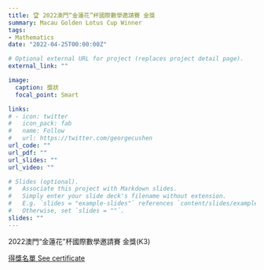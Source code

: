 ```yaml
---
title: 🏆 2022澳門“金蓮花”杯國際數學邀請賽 金獎
summary: Macau Golden Lotus Cup Winner
tags:
- Mathematics
date: "2022-04-25T00:00:00Z"

# Optional external URL for project (replaces project detail page).
external_link: ""

image:
  caption: 獎狀
  focal_point: Smart

links:
# - icon: twitter
#   icon_pack: fab
#   name: Follow
#   url: https://twitter.com/georgecushen
url_code: ""
url_pdf: ""
url_slides: ""
url_video: ""

# Slides (optional).
#   Associate this project with Markdown slides.
#   Simply enter your slide deck's filename without extension.
#   E.g. `slides = "example-slides"` references `content/slides/example-slides.md`.
#   Otherwise, set `slides = ""`.
slides: ""
---
```


2022澳門“金蓮花”杯國際數學邀請賽 金獎(K3)

[得獎名單 See certificate](http://macaumaths.org/index/news/details/ids/37.html)
